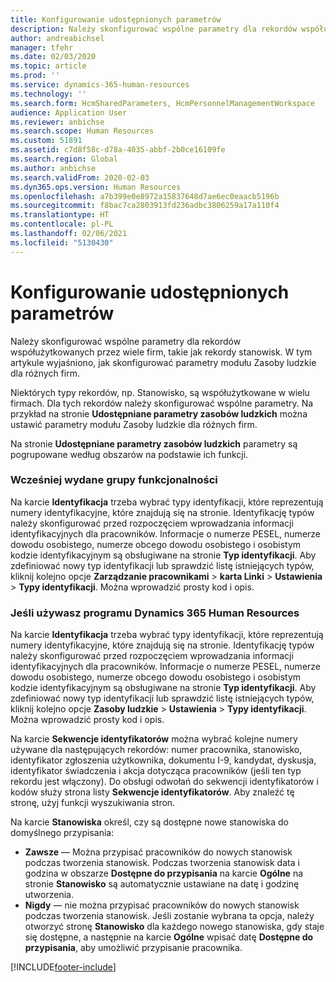 ```yaml
---
title: Konfigurowanie udostępnionych parametrów
description: Należy skonfigurować wspólne parametry dla rekordów współużytkowanych przez wiele firm, takie jak rekordy stanowisk. W tym artykule wyjaśniono, jak skonfigurować parametry modułu Zasoby ludzkie dla różnych firm.
author: andreabichsel
manager: tfehr
ms.date: 02/03/2020
ms.topic: article
ms.prod: ''
ms.service: dynamics-365-human-resources
ms.technology: ''
ms.search.form: HcmSharedParameters, HcmPersonnelManagementWorkspace
audience: Application User
ms.reviewer: anbichse
ms.search.scope: Human Resources
ms.custom: 51891
ms.assetid: c7d8f58c-d78a-4035-abbf-2b0ce16109fe
ms.search.region: Global
ms.author: anbichse
ms.search.validFrom: 2020-02-03
ms.dyn365.ops.version: Human Resources
ms.openlocfilehash: a7b399e0e8972a15837648d7ae6ec0eaacb5196b
ms.sourcegitcommit: f8bac7ca2803913fd236adbc3806259a17a110f4
ms.translationtype: HT
ms.contentlocale: pl-PL
ms.lasthandoff: 02/06/2021
ms.locfileid: "5130430"
---
```

# <a name="configure-shared-parameters"></a>Konfigurowanie udostępnionych parametrów

Należy skonfigurować wspólne parametry dla rekordów współużytkowanych przez wiele firm, takie jak rekordy stanowisk. W tym artykule wyjaśniono, jak skonfigurować parametry modułu Zasoby ludzkie dla różnych firm.

Niektórych typy rekordów, np. Stanowisko, są współużytkowane w wielu firmach. Dla tych rekordów należy skonfigurować wspólne parametry. Na przykład na stronie **Udostępniane parametry zasobów ludzkich** można ustawić parametry modułu Zasoby ludzkie dla różnych firm. 

Na stronie **Udostępniane parametry zasobów ludzkich** parametry są pogrupowane według obszarów na podstawie ich funkcji. 

### <a name="previously-released-functionality"></a>Wcześniej wydane grupy funkcjonalności
Na karcie **Identyfikacja** trzeba wybrać typy identyfikacji, które reprezentują numery identyfikacyjne, które znajdują się na stronie. Identyfikację typów należy skonfigurować przed rozpoczęciem wprowadzania informacji identyfikacyjnych dla pracowników. Informacje o numerze PESEL, numerze dowodu osobistego, numerze obcego dowodu osobistego i osobistym kodzie identyfikacyjnym są obsługiwane na stronie **Typ identyfikacji**. Aby zdefiniować nowy typ identyfikacji lub sprawdzić listę istniejących typów, kliknij kolejno opcje **Zarządzanie pracownikami** &gt; **karta Linki** &gt; **Ustawienia** &gt; **Typy identyfikacji**. Można wprowadzić prosty kod i opis. 

### <a name="if-youre-using-dynamics-365-human-resources"></a>Jeśli używasz programu Dynamics 365 Human Resources
Na karcie **Identyfikacja** trzeba wybrać typy identyfikacji, które reprezentują numery identyfikacyjne, które znajdują się na stronie. Identyfikację typów należy skonfigurować przed rozpoczęciem wprowadzania informacji identyfikacyjnych dla pracowników. Informacje o numerze PESEL, numerze dowodu osobistego, numerze obcego dowodu osobistego i osobistym kodzie identyfikacyjnym są obsługiwane na stronie **Typ identyfikacji**. Aby zdefiniować nowy typ identyfikacji lub sprawdzić listę istniejących typów, kliknij kolejno opcje **Zasoby ludzkie** &gt; **Ustawienia** &gt; **Typy identyfikacji**. Można wprowadzić prosty kod i opis. 

Na karcie **Sekwencje identyfikatorów** można wybrać kolejne numery używane dla następujących rekordów: numer pracownika, stanowisko, identyfikator zgłoszenia użytkownika, dokumentu I-9, kandydat, dyskusja, identyfikator świadczenia i akcja dotycząca pracowników (jeśli ten typ rekordu jest włączony). Do obsługi odwołań do sekwencji identyfikatorów i kodów służy strona listy **Sekwencje identyfikatorów**. Aby znaleźć tę stronę, użyj funkcji wyszukiwania stron. 

Na karcie **Stanowiska** określ, czy są dostępne nowe stanowiska do domyślnego przypisania:

-   **Zawsze** — Można przypisać pracowników do nowych stanowisk podczas tworzenia stanowisk. Podczas tworzenia stanowisk data i godzina w obszarze **Dostępne do przypisania** na karcie **Ogólne** na stronie **Stanowisko** są automatycznie ustawiane na datę i godzinę utworzenia.
-   **Nigdy** — nie można przypisać pracowników do nowych stanowisk podczas tworzenia stanowisk. Jeśli zostanie wybrana ta opcja, należy otworzyć stronę **Stanowisko** dla każdego nowego stanowiska, gdy staje się dostępne, a następnie na karcie **Ogólne** wpisać datę **Dostępne do przypisania**, aby umożliwić przypisanie pracownika.


[!INCLUDE[footer-include](../includes/footer-banner.md)]